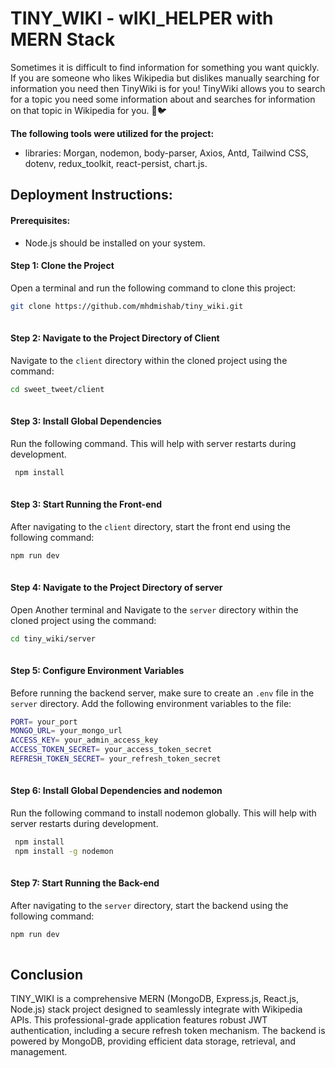 
# TINY_WIKI - wIKI_HELPER with MERN Stack

Sometimes it is difficult to find information for something you want quickly. If you are someone who likes Wikipedia but dislikes manually searching for information you need then TinyWiki is for you! TinyWiki allows you to search for a topic you need some information about and searches for information on that topic in Wikipedia for you. 🚀🐦



**The following tools were utilized for the project:**

- libraries: Morgan, nodemon, body-parser, Axios, Antd, Tailwind CSS, dotenv, redux_toolkit, react-persist, chart.js.


## Deployment Instructions:

#### Prerequisites:

- Node.js should be installed on your system.


#### Step 1: Clone the Project

Open a terminal and run the following command to clone this project:
```bash
git clone https://github.com/mhdmishab/tiny_wiki.git
 
```
#### Step 2: Navigate to the Project Directory of Client 

Navigate to the `client` directory within the cloned project using the command:
```bash
cd sweet_tweet/client
 
```

#### Step 3: Install Global Dependencies

Run the following command. This will help with server restarts during development.
```bash
 npm install
 
```

#### Step 3: Start Running the Front-end 

After navigating to the `client` directory, start the front end using the following command:
```bash
npm run dev
 
```

#### Step 4: Navigate to the Project Directory of server 

Open Another terminal and Navigate to the `server` directory within the cloned project using the command:
```bash
cd tiny_wiki/server
 
```

#### Step 5: Configure Environment Variables

Before running the backend server, make sure to create an `.env` file in the `server` directory. Add the following environment variables to the file:
```bash
PORT= your_port
MONGO_URL= your_mongo_url
ACCESS_KEY= your_admin_access_key
ACCESS_TOKEN_SECRET= your_access_token_secret
REFRESH_TOKEN_SECRET= your_refresh_token_secret
 
```

#### Step 6: Install Global Dependencies and nodemon

Run the following command to install nodemon globally. This will help with server restarts during development.
```bash
 npm install
 npm install -g nodemon
 
```
#### Step 7: Start Running the Back-end 

After navigating to the `server` directory, start the backend using the following command:
```bash
npm run dev
 
```

## Conclusion

TINY_WIKI is a comprehensive MERN (MongoDB, Express.js, React.js, Node.js) stack project designed to seamlessly integrate with Wikipedia APIs. This professional-grade application features robust JWT authentication, including a secure refresh token mechanism. The backend is powered by MongoDB, providing efficient data storage, retrieval, and management.


